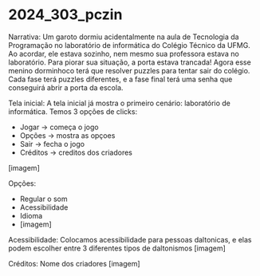 # 2024_303_pczin

Narrativa: 
  Um garoto dormiu acidentalmente na aula de Tecnologia da Programação no laboratório de informática do Colégio Técnico da UFMG. Ao acordar, ele estava sozinho, nem mesmo sua professora estava no laboratório. Para piorar sua situação, a porta estava trancada! Agora esse menino dorminhoco terá que resolver puzzles para tentar sair do colégio. Cada fase terá puzzles diferentes, e a fase final terá uma senha que conseguirá abrir a porta da escola. 

Tela inicial: 
A tela inicial já mostra o primeiro cenário: laboratório de informática.
Temos 3 opções de clicks: 
- Jogar -> começa o jogo
- Opções -> mostra as opçoes
- Sair -> fecha o jogo
- Créditos -> creditos dos criadores 

[imagem]


Opções: 
- Regular o som
- Acessibilidade
- Idioma
- [imagem]




Acessibilidade:
Colocamos acessibilidade para pessoas daltonicas, e elas podem escolher entre 3 diferentes tipos de daltonismos
[imagem]







Créditos:
Nome dos criadores
[imagem]

